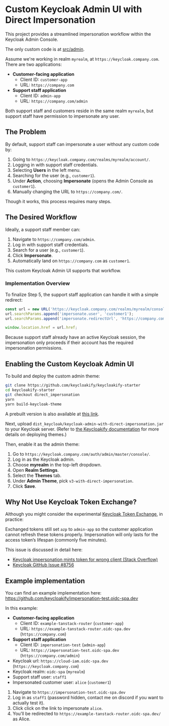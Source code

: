 # Custom Keycloak Admin UI with Direct Impersonation

This project provides a streamlined impersonation workflow within the Keycloak Admin Console.  

The only custom code is at [src/admin](./src/admin).  

Assume we're working in realm `myrealm`, at `https://keycloak.company.com`. There are two applications:

- **Customer-facing application**  
  - Client ID: `customer-app`  
  - URL: `https://company.com`
- **Support staff application**  
  - Client ID: `admin-app`  
  - URL: `https://company.com/admin`

Both support staff and customers reside in the same realm `myrealm`, but support staff have permission to impersonate any user.

## The Problem

By default, support staff can impersonate a user without any custom code by:

1. Going to `https://keycloak.company.com/realms/myrealm/account/`.
2. Logging in with support staff credentials.
3. Selecting **Users** in the left menu.
4. Searching for the user (e.g., `customer1`).
5. Under **Action**, choosing **Impersonate** (opens the Admin Console as `customer1`).
6. Manually changing the URL to `https://company.com/`.

Though it works, this process requires many steps.

## The Desired Workflow

Ideally, a support staff member can:

1. Navigate to `https://company.com/admin`.  
2. Log in with support staff credentials.  
3. Search for a user (e.g., `customer1`).  
4. Click **Impersonate**.  
5. Automatically land on `https://company.com` as `customer1`.  

This custom Keycloak Admin UI supports that workflow.

### Implementation Overview

To finalize Step 5, the support staff application can handle it with a simple redirect:

```js
const url = new URL('https://keycloak.company.com/realms/myrealm/console');
url.searchParams.append('impersonate.user', 'customer1');
url.searchParams.append('impersonate.redirectUrl', 'https://company.com');

window.location.href = url.href;
```

Because support staff already have an active Keycloak session, the impersonation only proceeds if their account has the required impersonation permissions.

## Enabling the Custom Keycloak Admin UI

To build and deploy the custom admin theme:

```bash
git clone https://github.com/keycloakify/keycloakify-starter
cd keycloakify-starter
git checkout direct_impersonation
yarn
yarn build-keycloak-theme
```

A prebuilt version is also available at [this link](./release/keycloak-admin-with-direct-impersonation.jar).  

Next, upload `dist_keycloak/keycloak-admin-with-direct-impersonation.jar` to your Keycloak server. (Refer to [the Keycloakify documentation](https://docs.keycloakify.dev/deploying-your-theme) for more details on deploying themes.)

Then, enable it as the admin theme:

1. Go to `https://keycloak.company.com/auth/admin/master/console/`.
2. Log in as the Keycloak admin.
3. Choose **myrealm** in the top-left dropdown.
4. Open **Realm Settings**.
5. Select the **Themes** tab.
6. Under **Admin Theme**, pick `v3-with-direct-impersonation`.
7. Click **Save**.

## Why Not Use Keycloak Token Exchange?

Although you might consider the experimental [Keycloak Token Exchange](https://www.keycloak.org/securing-apps/token-exchange), in practice:

Exchanged tokens still set `azp` to `admin-app` so the customer application 
cannot refresh these tokens properly. Impersonation will only lasts for the 
access token’s lifespan (commonly five minutes).  

This issue is discussed in detail here:  
- [Keycloak impersonation mints token for wrong client (Stack Overflow)](https://stackoverflow.com/questions/62466630/keycloak-impersonation-mints-token-for-wrong-client)  
- [Keycloak GitHub Issue #8756](https://github.com/keycloak/keycloak/issues/8756)

## Example implementation  

You can find an example implementation here:  
https://github.com/keycloakify/impersonation-test.oidc-spa.dev  

In this example:  
- **Customer-facing application**  
  - Client ID: `example-tanstack-router` (`customer-app`)
  - URL: `https://example-tanstack-router.oidc-spa.dev` (`https://company.com`)
- **Support staff application**  
  - Client ID: `impersonation-test`  (`admin-app`)
  - URL: `https://impersonation-test.oidc-spa.dev` (`https://company.com/admin`)
- Keycloak url: `https://cloud-iam.oidc-spa.dev` (`https://keycloak.company.com`)
- Keycloak realm: `oidc-spa` (`myrealm`)
- Support staff user: `staff1` 
- Impersonated customer user: `alice` (`customer1`)

1. Navigate to `https://impersonation-test.oidc-spa.dev`
2. Log in as `staff1` (password hidden, contact me on discord if you want to actually test it).
3. Click click on the link to impersonate `alice`.
4. You’ll be redirected to `https://example-tanstack-router.oidc-spa.dev/` as Alice.